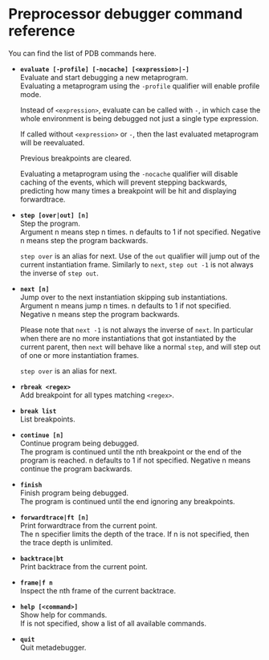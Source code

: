 # Preprocessor debugger command reference

You can find the list of PDB commands here.

<!-- pdb_info -->
* __`evaluate [-profile] [-nocache] [<expression>|-]`__ <br />
Evaluate and start debugging a new metaprogram. <br />
Evaluating a metaprogram using the `-profile` qualifier will enable
  profile mode.
  
  Instead of `<expression>`, evaluate can be called with `-`, in which case the
  whole environment is being debugged not just a single type expression.
  
  If called without `<expression>` or `-`, then the last evaluated metaprogram will
  be reevaluated.
  
  Previous breakpoints are cleared.
  
  Evaluating a metaprogram using the `-nocache` qualifier will disable caching of the events, which will prevent stepping backwards, predicting how many times a breakpoint will be hit and displaying forwardtrace.

* __`step [over|out] [n]`__ <br />
Step the program. <br />
Argument n means step n times. n defaults to 1 if not specified.
  Negative n means step the program backwards.
  
  `step over` is an alias for next.
  Use of the `out` qualifier will jump out of the current instantiation frame.
  Similarly to `next`, `step out -1` is not always the inverse of `step out`.

* __`next [n]`__ <br />
Jump over to the next instantiation skipping sub instantiations. <br />
Argument n means jump n times. n defaults to 1 if not specified.
  Negative n means step the program backwards.
  
  Please note that `next -1` is not always the inverse of `next`.
  In particular when there are no more instantiations that got instantiated
  by the current parent, then `next` will behave like a normal `step`,
  and will step out of one or more instantiation frames.
  
  `step over` is an alias for next.

* __`rbreak <regex>`__ <br />
Add breakpoint for all types matching `<regex>`.

* __`break list`__ <br />
List breakpoints.

* __`continue [n]`__ <br />
Continue program being debugged. <br />
The program is continued until the nth breakpoint or the end of the program
  is reached. n defaults to 1 if not specified.
  Negative n means continue the program backwards.

* __`finish `__ <br />
Finish program being debugged. <br />
The program is continued until the end ignoring any breakpoints.

* __`forwardtrace|ft [n]`__ <br />
Print forwardtrace from the current point. <br />
The n specifier limits the depth of the trace. If n is not specified, then the
  trace depth is unlimited.

* __`backtrace|bt `__ <br />
Print backtrace from the current point.

* __`frame|f n`__ <br />
Inspect the nth frame of the current backtrace.

* __`help [<command>]`__ <br />
Show help for commands. <br />
If <command> is not specified, show a list of all available commands.

* __`quit `__ <br />
Quit metadebugger.


<!-- pdb_info -->

